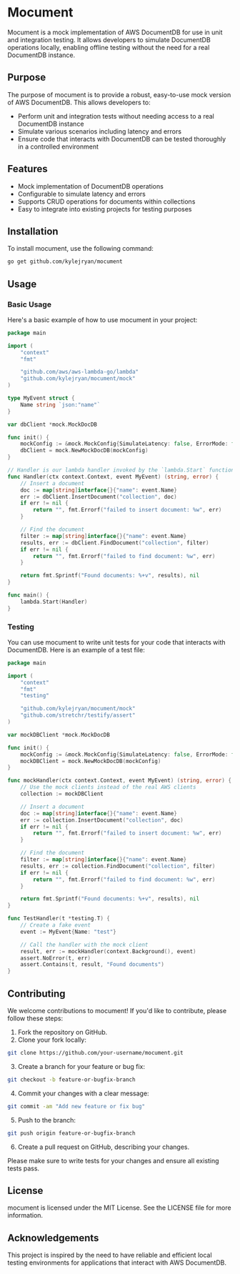 # Mocument

Mocument is a mock implementation of AWS DocumentDB for use in unit and integration testing. It allows developers to simulate DocumentDB operations locally, enabling offline testing without the need for a real DocumentDB instance.

## Purpose

The purpose of mocument is to provide a robust, easy-to-use mock version of AWS DocumentDB. This allows developers to:

- Perform unit and integration tests without needing access to a real DocumentDB instance
- Simulate various scenarios including latency and errors
- Ensure code that interacts with DocumentDB can be tested thoroughly in a controlled environment

## Features

- Mock implementation of DocumentDB operations
- Configurable to simulate latency and errors
- Supports CRUD operations for documents within collections
- Easy to integrate into existing projects for testing purposes

## Installation

To install mocument, use the following command:

```sh
go get github.com/kylejryan/mocument
```

## Usage

### Basic Usage

Here's a basic example of how to use mocument in your project:

```go
package main

import (
    "context"
    "fmt"

    "github.com/aws/aws-lambda-go/lambda"
    "github.com/kylejryan/mocument/mock"
)

type MyEvent struct {
    Name string `json:"name"`
}

var dbClient *mock.MockDocDB

func init() {
    mockConfig := &mock.MockConfig{SimulateLatency: false, ErrorMode: false}
    dbClient = mock.NewMockDocDB(mockConfig)
}

// Handler is our lambda handler invoked by the `lambda.Start` function call
func Handler(ctx context.Context, event MyEvent) (string, error) {
    // Insert a document
    doc := map[string]interface{}{"name": event.Name}
    err := dbClient.InsertDocument("collection", doc)
    if err != nil {
        return "", fmt.Errorf("failed to insert document: %w", err)
    }

    // Find the document
    filter := map[string]interface{}{"name": event.Name}
    results, err := dbClient.FindDocument("collection", filter)
    if err != nil {
        return "", fmt.Errorf("failed to find document: %w", err)
    }

    return fmt.Sprintf("Found documents: %+v", results), nil
}

func main() {
    lambda.Start(Handler)
}
```

### Testing

You can use mocument to write unit tests for your code that interacts with DocumentDB. Here is an example of a test file:

```go
package main

import (
	"context"
	"fmt"
	"testing"

	"github.com/kylejryan/mocument/mock"
	"github.com/stretchr/testify/assert"
)

var mockDBClient *mock.MockDocDB

func init() {
	mockConfig := &mock.MockConfig{SimulateLatency: false, ErrorMode: false}
	mockDBClient = mock.NewMockDocDB(mockConfig)
}

func mockHandler(ctx context.Context, event MyEvent) (string, error) {
	// Use the mock clients instead of the real AWS clients
	collection := mockDBClient

	// Insert a document
	doc := map[string]interface{}{"name": event.Name}
	err := collection.InsertDocument("collection", doc)
	if err != nil {
		return "", fmt.Errorf("failed to insert document: %w", err)
	}

	// Find the document
	filter := map[string]interface{}{"name": event.Name}
	results, err := collection.FindDocument("collection", filter)
	if err != nil {
		return "", fmt.Errorf("failed to find document: %w", err)
	}

	return fmt.Sprintf("Found documents: %+v", results), nil
}

func TestHandler(t *testing.T) {
	// Create a fake event
	event := MyEvent{Name: "test"}

	// Call the handler with the mock client
	result, err := mockHandler(context.Background(), event)
	assert.NoError(t, err)
	assert.Contains(t, result, "Found documents")
}
```

## Contributing

We welcome contributions to mocument! If you'd like to contribute, please follow these steps:

1. Fork the repository on GitHub.
2. Clone your fork locally:

```sh
git clone https://github.com/your-username/mocument.git
```

3. Create a branch for your feature or bug fix:

```sh
git checkout -b feature-or-bugfix-branch
```

4. Commit your changes with a clear message:

```sh
git commit -am "Add new feature or fix bug"
```

5. Push to the branch:

```sh
git push origin feature-or-bugfix-branch
```

6. Create a pull request on GitHub, describing your changes.
   
Please make sure to write tests for your changes and ensure all existing tests pass.

## License

mocument is licensed under the MIT License. See the LICENSE file for more information.

## Acknowledgements

This project is inspired by the need to have reliable and efficient local testing environments for applications that interact with AWS DocumentDB.